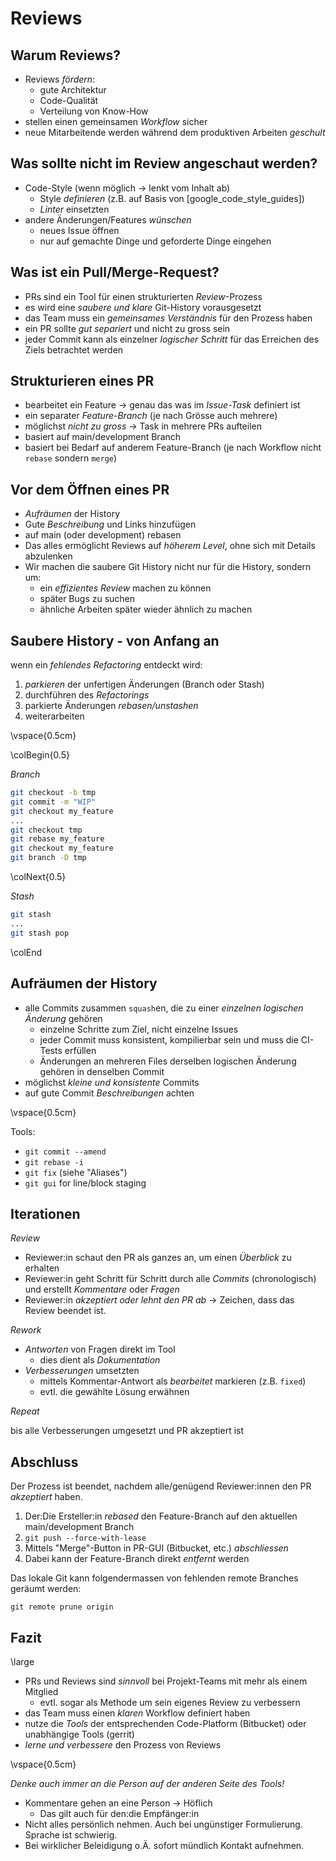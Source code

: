 Reviews
=======


Warum Reviews?
--------------

* Reviews *fördern*:
  * gute Architektur
  * Code-Qualität
  * Verteilung von Know-How
* stellen einen gemeinsamen *Workflow* sicher
* neue Mitarbeitende werden während dem produktiven Arbeiten *geschult*


Was sollte nicht im Review angeschaut werden?
---------------------------------------------

* Code-Style (wenn möglich $\to$ lenkt vom Inhalt ab)
  * Style *definieren* (z.B. auf Basis von [google_code_style_guides])
  * *Linter* einsetzten
* andere Änderungen/Features *wünschen*
  * neues Issue öffnen
  * nur auf gemachte Dinge und geforderte Dinge eingehen


Was ist ein Pull/Merge-Request?
-------------------------------

* PRs sind ein Tool für einen strukturierten *Review*-Prozess
* es wird eine *saubere und klare* Git-History vorausgesetzt
* das Team muss ein *gemeinsames Verständnis* für den Prozess haben
* ein PR sollte *gut separiert* und nicht zu gross sein
* jeder Commit kann als einzelner *logischer Schritt* für das Erreichen des Ziels betrachtet werden


Strukturieren eines PR
----------------------

* bearbeitet ein Feature $\to$ genau das was im *Issue-Task* definiert ist
* ein separater *Feature-Branch* (je nach Grösse auch mehrere)
* möglichst *nicht zu gross* $\to$ Task in mehrere PRs aufteilen
* basiert auf main/development Branch
* basiert bei Bedarf auf anderem Feature-Branch (je nach Workflow nicht `rebase` sondern `merge`)


Vor dem Öffnen eines PR
-----------------------

* *Aufräumen* der History
* Gute *Beschreibung* und Links hinzufügen
* auf main (oder development) rebasen
* Das alles ermöglicht Reviews auf *höherem Level*, ohne sich mit Details abzulenken
* Wir machen die saubere Git History nicht nur für die History, sondern um:
  * ein *effizientes Review* machen zu können
  * später Bugs zu suchen
  * ähnliche Arbeiten später wieder ähnlich zu machen


Saubere History - von Anfang an
-------------------------------

wenn ein *fehlendes Refactoring* entdeckt wird:

1. *parkieren* der unfertigen Änderungen (Branch oder Stash)
1. durchführen des *Refactorings*
1. parkierte Änderungen *rebasen/unstashen*
1. weiterarbeiten

\vspace{0.5cm}

\colBegin{0.5}

*Branch*

~~~ {.bash .numberLines}
git checkout -b tmp
git commit -m "WIP"
git checkout my_feature
...
git checkout tmp
git rebase my_feature
git checkout my_feature
git branch -D tmp
~~~

\colNext{0.5}

*Stash*

~~~ {.bash .numberLines}
git stash
...
git stash pop
~~~

\colEnd


Aufräumen der History
---------------------

* alle Commits zusammen `squash`en, die zu einer *einzelnen logischen Änderung* gehören
  * einzelne Schritte zum Ziel, nicht einzelne Issues
  * jeder Commit muss konsistent, kompilierbar sein und muss die CI-Tests erfüllen
  * Änderungen an mehreren Files derselben logischen Änderung gehören in denselben Commit
* möglichst *kleine und konsistente* Commits
* auf gute Commit *Beschreibungen* achten

\vspace{0.5cm}

Tools:

* `git commit --amend`
* `git rebase -i`
* `git fix` (siehe "Aliases")
* `git gui` for line/block staging


Iterationen
-----------

*Review*

* Reviewer:in schaut den PR als ganzes an, um einen *Überblick* zu erhalten
* Reviewer:in geht Schritt für Schritt durch alle *Commits* (chronologisch)
  und erstellt *Kommentare* oder *Fragen*
* Reviewer:in *akzeptiert oder lehnt den PR ab* $\to$ Zeichen, dass das Review beendet ist.

*Rework*

* *Antworten* von Fragen direkt im Tool
  * dies dient als *Dokumentation*
* *Verbesserungen* umsetzten
  * mittels Kommentar-Antwort als *bearbeitet* markieren (z.B. `fixed`)
  * evtl. die gewählte Lösung erwähnen

*Repeat*

bis alle Verbesserungen umgesetzt und PR akzeptiert ist


Abschluss
---------

Der Prozess ist beendet, nachdem alle/genügend Reviewer:innen den PR *akzeptiert* haben.

1. Der:Die Ersteller:in *rebased* den Feature-Branch auf den aktuellen main/development Branch
1. `git push --force-with-lease`
1. Mittels "Merge"-Button in PR-GUI (Bitbucket, etc.) *abschliessen*
1. Dabei kann der Feature-Branch direkt *entfernt* werden

Das lokale Git kann folgendermassen von fehlenden remote Branches geräumt werden:

~~~ {.bash}
git remote prune origin
~~~


Fazit
-----

\large

* PRs und Reviews sind *sinnvoll* bei Projekt-Teams mit mehr als einem Mitglied
  * evtl. sogar als Methode um sein eigenes Review zu verbessern
* das Team muss einen *klaren* Workflow definiert haben
* nutze die *Tools* der entsprechenden Code-Platform (Bitbucket) oder unabhängige Tools (gerrit)
* *lerne und verbessere* den Prozess von Reviews

\vspace{0.5cm}

*Denke auch immer an die Person auf der anderen Seite des Tools!*

* Kommentare gehen an eine Person $\to$ Höflich
  * Das gilt auch für den:die Empfänger:in
* Nicht alles persönlich nehmen. Auch bei ungünstiger Formulierung. Sprache ist schwierig.
* Bei wirklicher Beleidigung o.Ä. sofort mündlich Kontakt aufnehmen.
